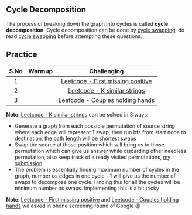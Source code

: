 ## Cycle Decomposition

The process of breaking down the graph into cycles is called **cycle decomposition**. Cycle decomposition can be done by [cycle swapping](https://leetcode.com/problems/couples-holding-hands/discuss/113362/JavaC%2B%2B-O(N)-solution-using-cyclic-swapping), do read [cycle swapping](https://leetcode.com/problems/couples-holding-hands/discuss/113362/JavaC%2B%2B-O(N)-solution-using-cyclic-swapping) before attempting these questions.

## Practice

| **S.No** 	| **Warmup** 	|                                       **Challenging**                                      	|
|:--------:	|:----------:	|:------------------------------------------------------------------------------------------:	|
|     1    	|            	| [Leetcode - First missing positive](https://leetcode.com/problems/first-missing-positive/) 	|
|     2    	|            	|       [Leetcode - K similar strings](https://leetcode.com/problems/k-similar-strings)      	|
|     3    	|            	|  [Leetcode - Couples holding hands](https://leetcode.com/problems/couples-holding-hands/)  	|

**Note**: [Leetcode - K similar strings](https://leetcode.com/problems/k-similar-strings) can be solved in 3 ways:

- Generate a graph from each possible permutation of source string where each edge will represent 1 swap, then run bfs from start node to destination, the path length will be shortest swaps
- Swap the source at those position which will bring us to those permutation which can give us answer while discarding other needless permutation, also keep track of already visited permutations, [my submission](https://leetcode.com/submissions/detail/678713606/)
- The problem is essentially finding maximum number of cycles in the graph, number os edges in one cycle - 1 will give us the number of swaps to decompose one cycle. Finding this for all the cycles will be minimum number os swaps. Implementing this is a bit tricky

**Note**: [Leetcode - First missing positive](https://leetcode.com/problems/first-missing-positive/) and [Leetcode - Couples holding hands](https://leetcode.com/problems/couples-holding-hands/) we asked in phone screening round of Google :weary:
